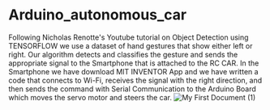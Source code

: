 # Arduino_autonomous_car
Following Nicholas Renotte's Youtube tutorial on Object Detection using TENSORFLOW we use a dataset of hand gestures that show either left or right. Our algorithm detects and classifies the gesture and sends the appropriate signal to the Smartphone that is attached to the RC CAR. In the Smartphone we have download MIT INVENTOR App and we have written a code that connects to Wi-Fi, receives the signal with the right direction, and then sends the command with Serial Communication to the Arduino Board which moves the servo motor and steers the car.
![My First Document (1)](https://user-images.githubusercontent.com/57687239/178119545-d448f9d4-82c6-470f-ba91-eee91519117c.png)
